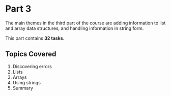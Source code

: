 # Part 3

The main themes in the third part of the course are adding information to list and array data structures, and handling information in string form.

This part contains **32 tasks**.

## Topics Covered

1. Discovering errors  
2. Lists  
3. Arrays  
4. Using strings  
5. Summary
